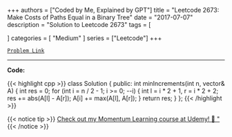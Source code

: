 
+++
authors = ["Coded by Me, Explained by GPT"]
title = "Leetcode 2673: Make Costs of Paths Equal in a Binary Tree"
date = "2017-07-07"
description = "Solution to Leetcode 2673"
tags = [
    
]
categories = [
    "Medium"
]
series = ["Leetcode"]
+++



[`Problem Link`](https://leetcode.com/problems/make-costs-of-paths-equal-in-a-binary-tree/description/)

---

**Code:**

{{< highlight cpp >}}
class Solution {
public:
    int minIncrements(int n, vector<int>& A) {
        int res = 0;
        for (int i = n / 2 - 1; i >= 0; --i) {
            int l = i * 2 + 1, r = i * 2 + 2;
            res += abs(A[l] - A[r]);
            A[i] += max(A[l], A[r]);
        }
        return res;
    }
};
{{< /highlight >}}



{{< notice tip >}}
[Check out my Momentum Learning course at Udemy! 🚀 "](https://www.udemy.com/course/blind-75-the-data-structures-and-algorithms-essentials/)
{{< /notice >}}


